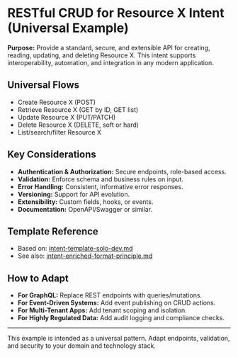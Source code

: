 # RESTful CRUD for Resource X Intent (Universal Example)

**Purpose:**
Provide a standard, secure, and extensible API for creating, reading, updating, and deleting Resource X. This intent supports interoperability, automation, and integration in any modern application.

## Universal Flows
- Create Resource X (POST)
- Retrieve Resource X (GET by ID, GET list)
- Update Resource X (PUT/PATCH)
- Delete Resource X (DELETE, soft or hard)
- List/search/filter Resource X

## Key Considerations
- **Authentication & Authorization:** Secure endpoints, role-based access.
- **Validation:** Enforce schema and business rules on input.
- **Error Handling:** Consistent, informative error responses.
- **Versioning:** Support for API evolution.
- **Extensibility:** Custom fields, hooks, or events.
- **Documentation:** OpenAPI/Swagger or similar.

## Template Reference
- Based on: [intent-template-solo-dev.md](../../templates/intent-template-solo-dev.md)
- See also: [intent-enriched-format-principle.md](../../principles/intent-enriched-format-principle.md)

## How to Adapt
- **For GraphQL:** Replace REST endpoints with queries/mutations.
- **For Event-Driven Systems:** Add event publishing on CRUD actions.
- **For Multi-Tenant Apps:** Add tenant scoping and isolation.
- **For Highly Regulated Data:** Add audit logging and compliance checks.

---
This example is intended as a universal pattern. Adapt endpoints, validation, and security to your domain and technology stack. 